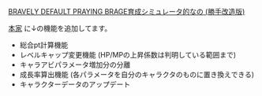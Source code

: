 [BRAVELY DEFAULT PRAYING BRAGE育成シミュレータ的なの (勝手改造版)](http://bdpb.github.io/bdpb_sim/)

[本家](http://www.geocities.jp/bdpb_2014/) に↓の機能を追加してます。

* 総合pt計算機能
* レベルキャップ変更機能 (HP/MPの上昇係数は判明している範囲まで)
* キャラアビパラメータ増加分の分離
* 成長率算出機能 (各パラメータを自分のキャラクタのものに置き換えできる)
* キャラクターデータのアップデート
